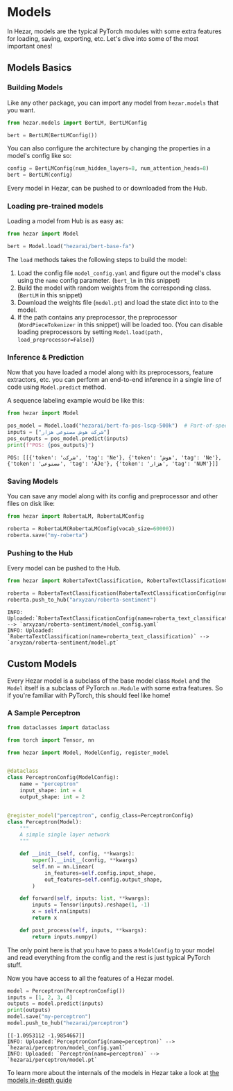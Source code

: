 # Models
In Hezar, models are the typical PyTorch modules with some extra features for loading, saving, exporting, etc. 
Let's dive into some of the most important ones!

## Models Basics
### Building Models
Like any other package, you can import any model from `hezar.models` that you want.
```python
from hezar.models import BertLM, BertLMConfig

bert = BertLM(BertLMConfig())
```
You can also configure the architecture by changing the properties in a model's config like so:
```python
config = BertLMConfig(num_hidden_layers=8, num_attention_heads=8)
bert = BertLM(config)
```

Every model in Hezar, can be pushed to or downloaded from the Hub.

### Loading pre-trained models
Loading a model from Hub is as easy as:
```python
from hezar import Model

bert = Model.load("hezarai/bert-base-fa")
```
The `load` methods takes the following steps to build the model:

1. Load the config file `model_config.yaml` and figure out the model's class using the `name` config parameter. (`bert_lm` in this snippet)
2. Build the model with random weights from the corresponding class. (`BertLM` in this snippet)
3. Download the weights file (`model.pt`) and load the state dict into to the model.
4. If the path contains any preprocessor, the preprocessor (`WordPieceTokenizer` in this snippet) will be loaded too. 
(You can disable loading preprocessors by setting `Model.load(path, load_preprocessor=False)`)

### Inference & Prediction
Now that you have loaded a model along with its preprocessors, feature extractors, etc. you can perform an end-to-end 
inference in a single line of code using `Model.predict` method.

A sequence labeling example would be like this:
```python
from hezar import Model

pos_model = Model.load("hezarai/bert-fa-pos-lscp-500k")  # Part-of-speech
inputs = ["شرکت هوش مصنوعی هزار"]
pos_outputs = pos_model.predict(inputs)
print(f"POS: {pos_outputs}")
```
```
POS: [[{'token': 'شرکت', 'tag': 'Ne'}, {'token': 'هوش', 'tag': 'Ne'}, {'token': 'مصنوعی', 'tag': 'AJe'}, {'token': 'هزار', 'tag': 'NUM'}]]
```

### Saving Models
You can save any model along with its config and preprocessor and other files on disk like:
```python
from hezar import RobertaLM, RobertaLMConfig

roberta = RobertaLM(RobertaLMConfig(vocab_size=60000))
roberta.save("my-roberta")
```

### Pushing to the Hub
Every model can be pushed to the Hub.
```python
from hezar import RobertaTextClassification, RobertaTextClassificationConfig

roberta = RobertaTextClassification(RobertaTextClassificationConfig(num_labels=2))
roberta.push_to_hub("arxyzan/roberta-sentiment")
```
```
INFO: Uploaded:`RobertaTextClassificationConfig(name=roberta_text_classification)` --> `arxyzan/roberta-sentiment/model_config.yaml`
INFO: Uploaded: `RobertaTextClassification(name=roberta_text_classification)` --> `arxyzan/roberta-sentiment/model.pt`
```
## Custom Models
Every Hezar model is a subclass of the base model class `Model` and the `Model` itself is a subclass of PyTorch `nn.Module`
with some extra features. So if you're familiar with PyTorch, this should feel like home!

### A Sample Perceptron
```python
from dataclasses import dataclass

from torch import Tensor, nn

from hezar import Model, ModelConfig, register_model


@dataclass
class PerceptronConfig(ModelConfig):
    name = "perceptron"
    input_shape: int = 4
    output_shape: int = 2


@register_model("perceptron", config_class=PerceptronConfig)
class Perceptron(Model):
    """
    A simple single layer network
    """

    def __init__(self, config, **kwargs):
        super().__init__(config, **kwargs)
        self.nn = nn.Linear(
            in_features=self.config.input_shape,
            out_features=self.config.output_shape,
        )

    def forward(self, inputs: list, **kwargs):
        inputs = Tensor(inputs).reshape(1, -1)
        x = self.nn(inputs)
        return x

    def post_process(self, inputs, **kwargs):
        return inputs.numpy()

```
The only point here is that you have to pass a `ModelConfig` to your model and read everything from the config and the 
rest is just typical PyTorch stuff. 

Now you have access to all the features of a Hezar model.
```python
model = Perceptron(PerceptronConfig())
inputs = [1, 2, 3, 4]
outputs = model.predict(inputs)
print(outputs)
model.save("my-perceptron")
model.push_to_hub("hezarai/perceptron")
```
```
[[-1.0953112 -1.9854667]]
INFO: Uploaded:`PerceptronConfig(name=perceptron)` --> `hezarai/perceptron/model_config.yaml`
INFO: Uploaded: `Perceptron(name=perceptron)` --> `hezarai/perceptron/model.pt`
```


To learn more about the internals of the models in Hezar take a look at [the models in-depth guide](../guide/models_in_depth_overview.md)
